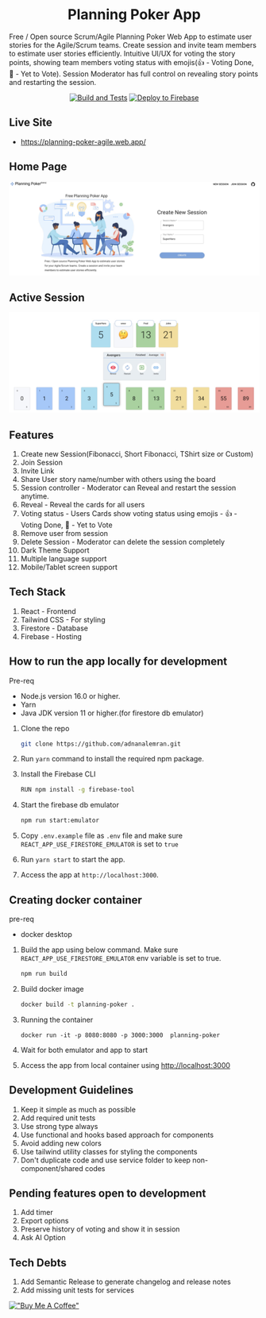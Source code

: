 
<h1 align="center">Planning Poker App</h1>

Free / Open source Scrum/Agile Planning Poker Web App to estimate user stories for the Agile/Scrum teams. Create session and invite team members to estimate user stories efficiently. Intuitive UI/UX for voting the story points, showing team members voting status with emojis(👍 - Voting Done, 🤔 - Yet to Vote). Session Moderator has full control on revealing story points and restarting the session.

<div align="center">
  
[![Build and Tests](https://github.com/adnanalemran/actions/workflows/build-and-tests.yml/badge.svg)](https://github.com/adnanalemran/actions/workflows/build-and-tests.yml)
[![Deploy to Firebase](https://github.com/adnanalemran/actions/workflows/deploy-to-firebase-on-master.yml/badge.svg)](https://github.com/adnanalemran/actions/workflows/deploy-to-firebase-on-master.yml)

</div>

## Live Site

- <https://planning-poker-agile.web.app/>

## Home Page

<img src="docs/HomePage.jpg"  />

## Active Session

<img src="docs/ActiveSession.jpg"  />

## Features

1. Create new Session(Fibonacci, Short Fibonacci, TShirt size or Custom)
2. Join Session
3. Invite Link
4. Share User story name/number with others using the board
5. Session controller - Moderator can Reveal and restart the session anytime.
6. Reveal - Reveal the cards for all users
7. Voting status - Users Cards show voting status using emojis - 👍 - Voting Done, 🤔 - Yet to Vote
8. Remove user from session
9. Delete Session - Moderator can delete the session completely
10. Dark Theme Support
11. Multiple language support
12. Mobile/Tablet screen support

## Tech Stack

1. React - Frontend
2. Tailwind CSS - For styling
3. Firestore - Database
4. Firebase - Hosting

## How to run the app locally for development

Pre-req

- Node.js version 16.0 or higher.
- Yarn
- Java JDK version 11 or higher.(for firestore db emulator)

1. Clone the repo

    ```bash
    git clone https://github.com/adnanalemran.git
    ```

2. Run `yarn` command to install the required npm package.
3. Install the Firebase CLI

    ```bash
    RUN npm install -g firebase-tool
    ```

4. Start the firebase db emulator

    ```bash
    npm run start:emulator
    ```

5. Copy `.env.example` file as `.env` file and make sure `REACT_APP_USE_FIRESTORE_EMULATOR` is set to `true`
7. Run `yarn start` to start the app.
6. Access the app at `http://localhost:3000`.

## Creating docker container

pre-req

- docker desktop

1. Build the app using below command. Make sure `REACT_APP_USE_FIRESTORE_EMULATOR` env variable is set to true.

   ```bash
   npm run build
   ```

2. Build docker image

    ```bash
    docker build -t planning-poker .
    ```

3. Running the container

   ```
   docker run -it -p 8080:8080 -p 3000:3000  planning-poker
   ```

4. Wait for both emulator and app to start
5. Access the app from local container using <http://localhost:3000>

## Development Guidelines

1. Keep it simple as much as possible
2. Add required unit tests
3. Use strong type always
4. Use functional and hooks based approach for components
5. Avoid adding new colors
6. Use tailwind utility classes for styling the components
7. Don't duplicate code and use service folder to keep non-component/shared codes

## Pending features open to development

1. Add timer
2. Export options
3. Preserve history of voting and show it in session
4. Ask AI Option

## Tech Debts

1. Add Semantic Release to generate changelog and release notes
2. Add missing unit tests for services

[!["Buy Me A Coffee"](https://www.buymeacoffee.com/assets/img/custom_images/orange_img.png)](https://www.buymeacoffee.com/hellomuthu23)

